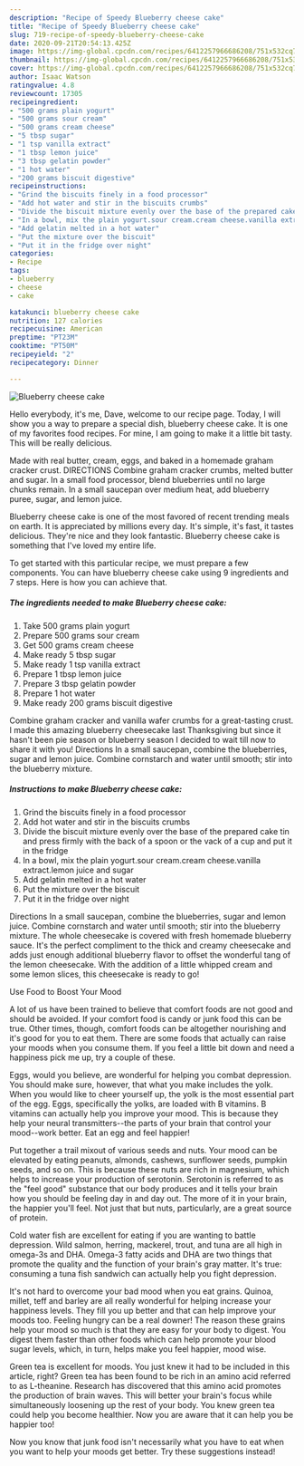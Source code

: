 ```yaml
---
description: "Recipe of Speedy Blueberry cheese cake"
title: "Recipe of Speedy Blueberry cheese cake"
slug: 719-recipe-of-speedy-blueberry-cheese-cake
date: 2020-09-21T20:54:13.425Z
image: https://img-global.cpcdn.com/recipes/6412257966686208/751x532cq70/blueberry-cheese-cake-recipe-main-photo.jpg
thumbnail: https://img-global.cpcdn.com/recipes/6412257966686208/751x532cq70/blueberry-cheese-cake-recipe-main-photo.jpg
cover: https://img-global.cpcdn.com/recipes/6412257966686208/751x532cq70/blueberry-cheese-cake-recipe-main-photo.jpg
author: Isaac Watson
ratingvalue: 4.8
reviewcount: 17305
recipeingredient:
- "500 grams plain yogurt"
- "500 grams sour cream"
- "500 grams cream cheese"
- "5 tbsp sugar"
- "1 tsp vanilla extract"
- "1 tbsp lemon juice"
- "3 tbsp gelatin powder"
- "1 hot water"
- "200 grams biscuit digestive"
recipeinstructions:
- "Grind the biscuits finely in a food processor"
- "Add hot water and stir in the biscuits crumbs"
- "Divide the biscuit mixture evenly over the base of the prepared cake tin and press firmly with the back of a spoon or the vack of a cup and put it in the fridge"
- "In a bowl, mix the plain yogurt.sour cream.cream cheese.vanilla extract.lemon juice and sugar"
- "Add gelatin melted in a hot water"
- "Put the mixture over the biscuit"
- "Put it in the fridge over night"
categories:
- Recipe
tags:
- blueberry
- cheese
- cake

katakunci: blueberry cheese cake 
nutrition: 127 calories
recipecuisine: American
preptime: "PT23M"
cooktime: "PT50M"
recipeyield: "2"
recipecategory: Dinner

---
```



![Blueberry cheese cake](https://img-global.cpcdn.com/recipes/6412257966686208/751x532cq70/blueberry-cheese-cake-recipe-main-photo.jpg)

Hello everybody, it's me, Dave, welcome to our recipe page. Today, I will show you a way to prepare a special dish, blueberry cheese cake. It is one of my favorites food recipes. For mine, I am going to make it a little bit tasty. This will be really delicious.

Made with real butter, cream, eggs, and baked in a homemade graham cracker crust. DIRECTIONS Combine graham cracker crumbs, melted butter and sugar. In a small food processor, blend blueberries until no large chunks remain. In a small saucepan over medium heat, add blueberry puree, sugar, and lemon juice.

Blueberry cheese cake is one of the most favored of recent trending meals on earth. It is appreciated by millions every day. It's simple, it's fast, it tastes delicious. They're nice and they look fantastic. Blueberry cheese cake is something that I've loved my entire life.


To get started with this particular recipe, we must prepare a few components. You can have blueberry cheese cake using 9 ingredients and 7 steps. Here is how you can achieve that.

<!--inarticleads1-->

##### The ingredients needed to make Blueberry cheese cake:

1. Take 500 grams plain yogurt
1. Prepare 500 grams sour cream
1. Get 500 grams cream cheese
1. Make ready 5 tbsp sugar
1. Make ready 1 tsp vanilla extract
1. Prepare 1 tbsp lemon juice
1. Prepare 3 tbsp gelatin powder
1. Prepare 1 hot water
1. Make ready 200 grams biscuit digestive


Combine graham cracker and vanilla wafer crumbs for a great-tasting crust. I made this amazing blueberry cheesecake last Thanksgiving but since it hasn&#39;t been pie season or blueberry season I decided to wait till now to share it with you! Directions In a small saucepan, combine the blueberries, sugar and lemon juice. Combine cornstarch and water until smooth; stir into the blueberry mixture. 

<!--inarticleads2-->

##### Instructions to make Blueberry cheese cake:

1. Grind the biscuits finely in a food processor
1. Add hot water and stir in the biscuits crumbs
1. Divide the biscuit mixture evenly over the base of the prepared cake tin and press firmly with the back of a spoon or the vack of a cup and put it in the fridge
1. In a bowl, mix the plain yogurt.sour cream.cream cheese.vanilla extract.lemon juice and sugar
1. Add gelatin melted in a hot water
1. Put the mixture over the biscuit
1. Put it in the fridge over night


Directions In a small saucepan, combine the blueberries, sugar and lemon juice. Combine cornstarch and water until smooth; stir into the blueberry mixture. The whole cheesecake is covered with fresh homemade blueberry sauce. It&#39;s the perfect compliment to the thick and creamy cheesecake and adds just enough additional blueberry flavor to offset the wonderful tang of the lemon cheesecake. With the addition of a little whipped cream and some lemon slices, this cheesecake is ready to go! 

Use Food to Boost Your Mood


A lot of us have been trained to believe that comfort foods are not good and should be avoided. If your comfort food is candy or junk food this can be true. Other times, though, comfort foods can be altogether nourishing and it's good for you to eat them. There are some foods that actually can raise your moods when you consume them. If you feel a little bit down and need a happiness pick me up, try a couple of these.

Eggs, would you believe, are wonderful for helping you combat depression. You should make sure, however, that what you make includes the yolk. When you would like to cheer yourself up, the yolk is the most essential part of the egg. Eggs, specifically the yolks, are loaded with B vitamins. B vitamins can actually help you improve your mood. This is because they help your neural transmitters--the parts of your brain that control your mood--work better. Eat an egg and feel happier!

Put together a trail mixout of various seeds and nuts. Your mood can be elevated by eating peanuts, almonds, cashews, sunflower seeds, pumpkin seeds, and so on. This is because these nuts are rich in magnesium, which helps to increase your production of serotonin. Serotonin is referred to as the "feel good" substance that our body produces and it tells your brain how you should be feeling day in and day out. The more of it in your brain, the happier you'll feel. Not just that but nuts, particularly, are a great source of protein.

Cold water fish are excellent for eating if you are wanting to battle depression. Wild salmon, herring, mackerel, trout, and tuna are all high in omega-3s and DHA. Omega-3 fatty acids and DHA are two things that promote the quality and the function of your brain's gray matter. It's true: consuming a tuna fish sandwich can actually help you fight depression. 

It's not hard to overcome your bad mood when you eat grains. Quinoa, millet, teff and barley are all really wonderful for helping increase your happiness levels. They fill you up better and that can help improve your moods too. Feeling hungry can be a real downer! The reason these grains help your mood so much is that they are easy for your body to digest. You digest them faster than other foods which can help promote your blood sugar levels, which, in turn, helps make you feel happier, mood wise.

Green tea is excellent for moods. You just knew it had to be included in this article, right? Green tea has been found to be rich in an amino acid referred to as L-theanine. Research has discovered that this amino acid promotes the production of brain waves. This will better your brain's focus while simultaneously loosening up the rest of your body. You knew green tea could help you become healthier. Now you are aware that it can help you be happier too!

Now you know that junk food isn't necessarily what you have to eat when you want to help your moods get better. Try  these suggestions  instead!

